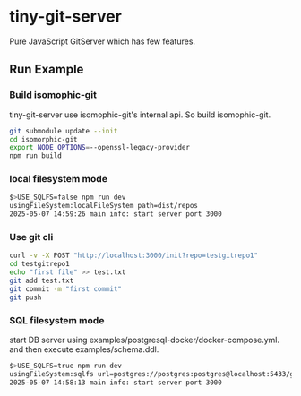 # tiny-git-server

Pure JavaScript GitServer which has few features.




## Run Example

### Build isomophic-git

tiny-git-server use isomophic-git's internal api.
So build isomophic-git.

```bash
git submodule update --init
cd isomorphic-git
export NODE_OPTIONS=--openssl-legacy-provider
npm run build
```

### local filesystem mode

```bash
$>USE_SQLFS=false npm run dev
usingFileSystem:localFileSystem path=dist/repos
2025-05-07 14:59:26 main info: start server port 3000 
```

### Use git cli

```bash
curl -v -X POST "http://localhost:3000/init?repo=testgitrepo1"
cd testgitrepo1
echo "first file" >> test.txt
git add test.txt
git commit -m "first commit"
git push
```


### SQL filesystem mode

start DB server using examples/postgresql-docker/docker-compose.yml.
and then execute examples/schema.ddl.

```bash
$>USE_SQLFS=true npm run dev
usingFileSystem:sqlfs url=postgres://postgres:postgres@localhost:5433/gitdb01
2025-05-07 14:58:13 main info: start server port 3000 
```
